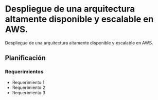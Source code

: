 # Despliegue de una arquitectura altamente disponible y escalable en AWS. 
Despliegue de una arquitectura altamente disponible y escalable en AWS. 

## Planificación

### Requerimientos
* Requerimiento 1
* Requerimiento 2
* Requerimiento 3
